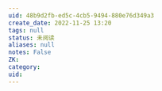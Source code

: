 ```yaml
---
uid: 48b9d2fb-ed5c-4cb5-9494-880e76d349a3
create_date: 2022-11-25 13:20
tags: null
status: 未阅读 
aliases: null
notes: False
ZK: 
category: 
uid: 
---
```



